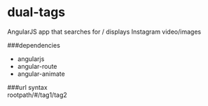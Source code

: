 dual-tags
=========

AngularJS app that searches for / displays Instagram video/images

###dependencies
- angularjs  
- angular-route  
- angular-animate  

###url syntax  
rootpath/#/tag1/tag2